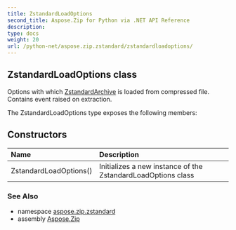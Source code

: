 ```yaml
---
title: ZstandardLoadOptions
second_title: Aspose.Zip for Python via .NET API Reference
description: 
type: docs
weight: 20
url: /python-net/aspose.zip.zstandard/zstandardloadoptions/
---
```


## ZstandardLoadOptions class

Options with which [ZstandardArchive](/zip/python-net/aspose.zip.zstandard/zstandardarchive/) is loaded from compressed file. Contains event raised on extraction.

The ZstandardLoadOptions type exposes the following members:
## Constructors
| Name | Description |
| :- | :- |
|ZstandardLoadOptions()|Initializes a new instance of the ZstandardLoadOptions class|

### See Also

* namespace [aspose.zip.zstandard](/zip/python-net/aspose.zip.zstandard/)
* assembly [Aspose.Zip](/zip/python-net/)

